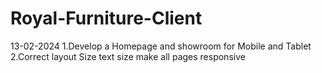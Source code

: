 # Royal-Furniture-Client
13-02-2024
1.Develop a Homepage and showroom  for Mobile and Tablet 
2.Correct layout Size text size make all pages responsive

